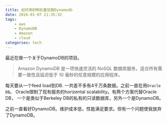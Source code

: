 ```yaml
---
title: 如何用EMR批量加载Dynamodb
date: 2016-01-07 21:35:32
tags:
    - aws
    - DynamoDB
    - Amazon
    - cloud
categories: tech
---
```


最近在做一个关于DynamoDB的项目。

>Amazon DynamoDB 是一项快速灵活的 NoSQL 数据库服务，适合所有需要一致性且延迟低于 10 毫秒的任意规模的应用程序。

每天要从一个feed load到DB. 一共差不多有4千万条数据。之前一直在用`Oracle DB`。 Oracle限制了现有服务的horizental scalability。有两个方案代替Oracle DB， 一个是类似于Berkeley DB的私有的只读数据库，另外一个是DynamoDB。

之前一直看好DynamoDB。维护成本低，性能满足要求。但有一个问题使我放弃了DynamoDB。
